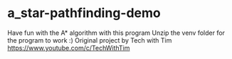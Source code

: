 # a_star-pathfinding-demo
Have fun with the A* algorithm with this program
Unzip the venv folder for the program to work :)
Original project by Tech with Tim https://www.youtube.com/c/TechWithTim
